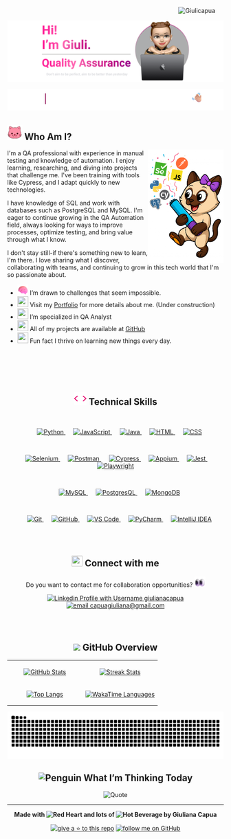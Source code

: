 <!--count badge-->
<p align="right">
  <img src="https://komarev.com/ghpvc/?username=Giulicapua&label=Profile%20views&color=9C2A68&style=for-the-badge&logo=star" alt="Giulicapua" style="padding-right:20px;" />
</p>

<!--banner image-->
![Banner image Giuli](assets/banner.png)

<!--title-->
<p align="center">
  <img src="assets/hi_typing.svg" width="900" />
</p>

<!--about me-->
## <img src="assets/catpink_item.gif" width="35" /> Who Am I?

<!--right image-->
<div>
  <img align="right" width="35%" src="assets/rightimagecat.png">
</div>

I'm a QA professional with experience in manual testing and knowledge of automation. I enjoy learning, researching, and diving into projects that challenge me. I've been training with tools like Cypress, and I adapt quickly to new technologies.

I have knowledge of SQL and work with databases such as PostgreSQL and MySQL.
I'm eager to continue growing in the QA
Automation field, always looking for ways to improve processes, optimize testing, and bring value through what I know.

I don't stay still-if there's something new to learn, I'm there. I love sharing what I discover, collaborating with teams, and continuing to grow in this tech world that I'm so passionate about.

- <img src="https://github.com/Tarikul-Islam-Anik/tarikul-islam-anik/blob/main/assets/images/Brain.png" width="25" height="25" /> I’m drawn to challenges that seem impossible.
- <img src="https://raw.githubusercontent.com/Tarikul-Islam-Anik/Animated-Fluent-Emojis/master/Emojis/People%20with%20professions/Woman%20Technologist%20Light%20Skin%20Tone.png" width="25" height="25" /> Visit my [Portfolio](https://github.com/Giulicapua) for more details about me. (Under construction)
- <img src="https://raw.githubusercontent.com/Tarikul-Islam-Anik/Animated-Fluent-Emojis/master/Emojis/Animals/Lady%20Beetle.png" width="25" height="25" /> I’m specialized in QA Analyst
- <img src="https://emojis.slackmojis.com/emojis/images/1666851939/62008/party-github.gif?1666851939" width="25" height="25" /> All of my projects are available at [GitHub](https://github.com/Giulicapua?tab=repositories)
- <img src="https://emojis.slackmojis.com/emojis/images/1656554860/59897/question.gif?1656554860" width="25" height="25" /> Fun fact I thrive on learning new things every day.

<br>
</br>
<br>
</br>

<!--technical skills table-->
<div align="center">
  
## <img src="assets/giulitechnical.gif" alt="Technical Skills" width="30" height="30" /> Technical Skills 

</div>

</br>

<p align="center">
    &emsp;
    <a href="#gh-dark-mode-only">
        <img alt="Python" src="https://img.shields.io/badge/Python-050505?style=for-the-badge&logo=python&logoColor=CC342D#gh-dark-mode-only">
    </a>
    &emsp;
    <a href="#gh-dark-mode-only">
        <img alt="JavaScript" src="https://img.shields.io/badge/JavaScript-050505?style=for-the-badge&logo=javascript#gh-dark-mode-only">
    </a>
    &emsp;
    <a href="#gh-dark-mode-only">
        <img alt="Java" src="https://img.shields.io/badge/Java-050505?style=for-the-badge&logo=java#gh-dark-mode-only">
    </a>
    &emsp;
    <a href="#gh-dark-mode-only">
        <img alt="HTML" src="https://img.shields.io/badge/HTML5-050505?style=for-the-badge&logo=html5#gh-dark-mode-only">
    </a>
    &emsp;
    <a href="#gh-dark-mode-only">
        <img alt="CSS" src="https://img.shields.io/badge/CSS3-050505?style=for-the-badge&logo=css3#gh-dark-mode-only">
    </a>
</p>

</br>

<p align="center">
    &emsp;
    <a href="#gh-dark-mode-only">
        <img alt="Selenium" src="https://img.shields.io/badge/Selenium-050505?style=for-the-badge&logo=selenium#gh-dark-mode-only">
    </a>
    &emsp;
    <a href="#gh-dark-mode-only">
        <img alt="Postman" src="https://img.shields.io/badge/Postman-050505?style=for-the-badge&logo=postman&logoColor=1572B6#gh-dark-mode-only">
    </a>
    &emsp;
    <a href="#gh-dark-mode-only">
        <img alt="Cypress" src="https://img.shields.io/badge/Cypress-050505?style=for-the-badge&logo=cypress#gh-dark-mode-only"/>
    </a>
    &emsp;
    <a href="#gh-dark-mode-only">
        <img alt="Appium" src="https://img.shields.io/badge/Appium-050505?style=for-the-badge&logo=appium#gh-dark-mode-only"/>
    </a>
    &emsp;
    <a href="#gh-dark-mode-only">
        <img alt="Jest" src="https://img.shields.io/badge/Jest-050505?style=for-the-badge&logo=jest&logoColor=C21325#gh-dark-mode-only"/>
    </a>
    &emsp;
    <a href="#gh-dark-mode-only">
        <img alt="Playwright" src="https://img.shields.io/badge/Playwright-050505?style=for-the-badge&logo=playwright#gh-dark-mode-only"/>
    </a>
</p>

</br>

<p align="center">
    &emsp;
    <a href="#gh-dark-mode-only">
        <img alt="MySQL" src="https://img.shields.io/badge/MySQL-050505?style=for-the-badge&logo=mysql&logoColor=CC0000#gh-dark-mode-only"/>
    </a>
    &emsp;
    <a href="#gh-dark-mode-only">
        <img alt="PostgresQL" src="https://img.shields.io/badge/PostgreSQL-050505?style=for-the-badge&logo=postgresql#gh-dark-mode-only"/>
    </a>
    &emsp;
    <a href="#gh-dark-mode-only">
        <img alt="MongoDB" src="https://img.shields.io/badge/MongoDB-050505?style=for-the-badge&logo=mongodb#gh-dark-mode-only"/>
    </a>
</p>

</br>

<p align="center">
    &emsp;
    <a href="#gh-dark-mode-only">
        <img alt="Git" src="https://img.shields.io/badge/Git-050505?style=for-the-badge&logo=git#gh-dark-mode-only"/>
    </a>
    &emsp;
    <a href="#gh-dark-mode-only">
        <img alt="GitHub" src="https://img.shields.io/badge/GitHub-050505?style=for-the-badge&logo=github#gh-dark-mode-only"/>
    </a>
    &emsp;
    <a href="#gh-dark-mode-only">
        <img alt="VS Code" src="https://img.shields.io/badge/VS Code-050505?style=for-the-badge&logo=visualstudiocode&logoColor=007ACC#gh-dark-mode-only"/>
    </a>
    &emsp;
    <a href="#gh-dark-mode-only">
        <img alt="PyCharm" src="https://img.shields.io/badge/PyCharm-050505?style=for-the-badge&logo=pycharm&logoColor=4B32C3#gh-dark-mode-only"/>
    </a>
    &emsp;
    <a href="#gh-dark-mode-only">
        <img alt="IntelliJ IDEA" src="https://img.shields.io/badge/IntelliJ IDEA-050505?style=for-the-badge&logo=intellijidea&logoColor=white#gh-dark-mode-only"/>
    </a>
</p>

</br>

<!--technical skills table-->

</br>

<!--connect with me-->
<div align="center">
  
## <img src="https://raw.githubusercontent.com/Tarikul-Islam-Anik/Animated-Fluent-Emojis/master/Emojis/Activities/Teddy%20Bear.png" width="25" height="25" /> Connect with me

</div>


<p align="center">
Do you want to contact me for collaboration opportunities? <img src="https://raw.githubusercontent.com/Tarikul-Islam-Anik/tarikul-islam-anik/main/assets/images/Eyes.png" alt="Purple Heart" width="25" height="25" />
</p>
<p align="center">
<a href="https://www.linkedin.com/in/giulianacapua"><img src="https://img.shields.io/badge/LinkedIn-Giuliana%20Capua-9C2A68?style=for-the-badge&logo=linkedin&logoColor=white" alt="Linkedin Profile with Username giulianacapua" /></a>
<a href="mailto:capuagiuliana@gmail.com"><img src="https://img.shields.io/badge/Gmail-Contact%20Me-9C2A68?style=for-the-badge&logo=gmail&logoColor=white" alt="email capuagiuliana@gmail.com" /></a>
</p>

<br>
</br>

<!--github overview-->
<div align="center">
  
## <img src="https://emojis.slackmojis.com/emojis/images/1666851939/62008/party-github.gif?1666851939" width="30" /> GitHub Overview

</div>

<table width="100%">
  <tr>
    <td width="50%">
      <p align="center">
        <a href="https://github.com/Giulicapua">
          <img align="center" src="https://github-readme-stats.vercel.app/api?username=Giulicapua&count_private=true&show_icons=true&theme=dark&bg_color=0,9C2A68,351170&title_color=ffffff&text_color=ffffff&rank_icon=github&hide=prs,issues,contribs&show=reviews,prs_merged,prs_merged_percentage&border_color=9C2A68" alt="GitHub Stats" />
        </a>
      </p>
    </td>
    <td width="50%">
      <p align="center">
        <a href="https://github.com/Giulicapua">
          <img align="center" src="https://streak-stats.demolab.com?user=Giulicapua&theme=dark&background=0,9C2A68,351170&fire=ffeb95&ring=ffeb95&sideNums=ffffff&sideLabels=ffffff&dates=ffffff&currStreakNum=ffffff&border=9C2A68" alt="Streak Stats" />
        </a>
      </p>
    </td>
  </tr>
     <tr>
    <td width="50%">
      <p align="center">
        <a href="https://github.com/Giulicapua">
          <img align="center" src="https://github-readme-stats.vercel.app/api/top-langs/?username=Giulicapua&layout=compact&theme=dark&card_width=500&langs_count=10&bg_color=0,9C2A68,351170&title_color=ffffff&text_color=ffffff&border_color=9C2A68" alt="Top Langs" />
        </a>
      </p>
    </td>
    <td width="50%">
      <p align="center">
        <a href="https://wakatime.com/@Giulicapua">
          <img align="center" src="https://github-readme-stats.vercel.app/api/wakatime?username=Giulicapua&layout=compact&theme=dark&bg_color=0,9C2A68,351170&title_color=ffffff&text_color=ffffff&border_color=9C2A68&card_width=500&langs_count=6&custom_title=Code%20Time%20⏳" alt="WakaTime Languages" />
        </a>
      </p>
    </td>
  </tr>
</table>

<!-- snake purple -->
<div align="center">
  <img src="https://github.com/Giulicapua/Giulicapua/blob/output/snake.svg" alt="Snake animation">
</div>
<!-- snake purple -->

<!--update quote at 00:00 argentina-->
<div align="center">

## <img src="https://raw.githubusercontent.com/Tarikul-Islam-Anik/Animated-Fluent-Emojis/master/Emojis/Animals/Penguin.png" alt="Penguin" width="30" /> What I’m Thinking Today

</div>















<!--TARJETA_INICIO-->
<p align="center">
  <img src="https://readme-daily-quotes.vercel.app/api?author=Brian%20Tracy&quote=There%20are%20no%20limits%20to%20what%20you%20can%20accomplish%2C%20except%20the%20limits%20you%20place%20on%20your%20own%20thinking&theme=transparent&author_color=9C2A68&accent_color=9C2A68&font=ubuntu&quote_color=FFFFFF&border_color=9C2A68&border_width=5" alt="Quote"/>
</p>
<!--TARJETA_FIN-->















---

<!--final-->
<div align="center">
  
**Made with <img src="https://raw.githubusercontent.com/Tarikul-Islam-Anik/Animated-Fluent-Emojis/master/Emojis/Smilies/Red%20Heart.png" alt="Red Heart" width="25" height="25" /> and lots of <img src="https://raw.githubusercontent.com/Tarikul-Islam-Anik/Animated-Fluent-Emojis/master/Emojis/Food/Hot%20Beverage.png" alt="Hot Beverage" width="25" height="25" /> by Giuliana Capua**

[![give a ⭐ to this repo](https://img.shields.io/badge/give%20a%20%E2%AD%90%20to%20this%20repo-black?style=for-the-badge)](https://github.com/Giulicapua/Giulicapua)
[![follow me on GitHub](https://img.shields.io/badge/follow%20me%20on%20GitHub-black?style=for-the-badge&logo=github)](https://github.com/Giulicapua)

</div>











